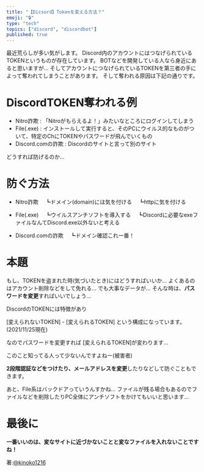 ```yaml
---
title: "【Dicsord】Tokenを変える方法？"
emoji: "🔒"
type: "tech"
topics: ["discord", "discordbot"]
published: true
---
```


最近荒らしが多い気がします。
Discord内のアカウントにはつなげられているTOKENというものが存在しています。
BOTなどを開発している人なら身近にあると思いますが...
そしてアカウントにつなげられているTOKENを第三者の手によって奪われてしまうことがあります。
そして奪われる原因は下記の通りです。

# DiscordTOKEN奪われる例
- Nitro詐欺 : 「Nitroがもらえるよ！」みたいなところにログインしてしまう
- File(.exe) : インストールして実行すると、そのPCにウイルス的なものがついて、特定のChにTOKENやパスワードが飛んでいくもの
- Discord.comの詐欺 : Discordのサイトと言って別のサイト

どうすれば防げるのか...

# 防ぐ方法
- Nitro詐欺 
　┗ドメイン(domain)には気を付ける
　┗httpに気を付ける

- File(.exe)
　┗ウイルスアンチソフトを導入する
　┗Discordに必要なexeファイルなんてDiscord.exe以外ないと考える

- Discord.comの詐欺
　┗ドメイン確認これ一番！

# 本題
もし、TOKENを盗まれた時(気づいたとき)にはどうすればいいか...
よくあるのはアカウント削除などをして免れる...
でも大事なデータが...
そんな時は、**パスワードを変更**すればいいでしょう...

DiscordのTOKENには特徴があり

[変えられないTOKEN] - [変えられるTOKEN]
という構成になっています。(2021/11/25現在)

なのでパスワードを変更すれば
[変えられるTOKEN]が変わります...

このこと知ってる人って少ないんですよねー(被害者)

**2段階認証などをつけたり、メールアドレスを変更**したりなどして防ぐこともできます。

あと、File系はバックドアっていうんすかね...
ファイルが残る場合もあるのでファイルなどを削除したりPC全体にアンチソフトをかけてもいいと思います...

# 最後に
**一番いいのは、変なサイトに近づかないことと変なファイルを入れないことですね！**

著:[@kinoko1216](https://twitter.com/kinoko1216)

